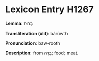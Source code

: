 # Lexicon Entry H1267

**Lemma**: בָּרוּת

**Transliteration (xlit)**: bârûwth

**Pronunciation**: baw-rooth

**Description**:
from בָּרָה; food; meat.
